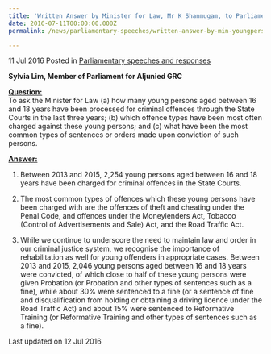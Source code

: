 ```yaml
---
title: 'Written Answer by Minister for Law, Mr K Shanmugam, to Parliamentary Question on young persons processed for criminal offences through State Courts'
date: 2016-07-11T00:00:00.000Z
permalink: /news/parliamentary-speeches/written-answer-by-min-youngperson

---
```



11 Jul 2016 Posted in [Parliamentary speeches and responses](/news/parliamentary-speeches)

**Sylvia Lim, Member of Parliament for Aljunied GRC**


**<u>Question:</u>**  
To ask the Minister for Law (a) how many young persons aged between 16 and 18 years have been processed for criminal offences through the State Courts in the last three years; (b) which offence types have been most often charged against these young persons; and (c) what have been the most common types of sentences or orders made upon conviction of such persons.


**<u>Answer:</u>**  
1. Between 2013 and 2015, 2,254 young persons aged between 16 and 18 years have been charged for criminal offences in the State Courts.

2. The most common types of offences which these young persons have been charged with are the offences of theft and cheating under the Penal Code, and offences under the Moneylenders Act, Tobacco (Control of Advertisements and Sale) Act, and the Road Traffic Act.

3. While we continue to underscore the need to maintain law and order in our criminal justice system, we recognise the importance of rehabilitation as well for young offenders in appropriate cases. Between 2013 and 2015, 2,046 young persons aged between 16 and 18 years were convicted, of which close to half of these young persons were given Probation (or Probation and other types of sentences such as a fine), while about 30% were sentenced to a fine (or a sentence of fine and disqualification from holding or obtaining a driving licence under the Road Traffic Act) and about 15% were sentenced to Reformative Training (or Reformative Training and other types of sentences such as a fine). 




<p class="right-side-updated">Last updated on 12 Jul 2016</p> 
